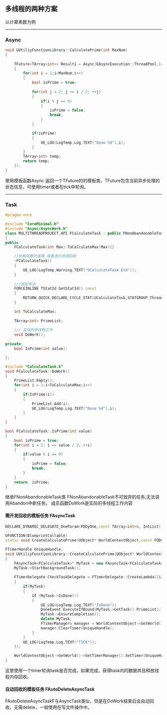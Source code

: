 
## 多线程的两种方案
以计算素数为例

---
### Async
``` C++
void UUtiliyFunctionLibrary::CalculatePrime(int MaxNum)
{
	
	TFuture<TArray<int>> Result1 = Async(EAsyncExecution::ThreadPool,[=]()
	{
		for(int i = 1;i<MaxNum;i++)
		{
			bool isPrime = true;
	
			for(int j = 2; j <= i / 2; ++j)
			{
				if(i % j == 0)
				{
					isPrime = false;
					break;
				}
			}

			if(isPrime)
			{
				UE_LOG(LogTemp,Log,TEXT("Donw %d"),i);
			}
		}
		TArray<int> temp;
		return temp;
	});
}
```
使用模板函数Async 返回一个TFuture的的模板类，TFuture包含当前异步处理的状态信息，可使用timer或者在tick中轮询。

---

### Task
``` C++
#pragma once

#include "CoreMinimal.h"
#include "Async/AsyncWork.h"
class MULTITHREADPROJECT_API FCalculateTask : public FNonAbandonableTask
{
public:
	FCalculateTask(int Max):ToCalculateMax(Max){}

    //析构函数可省略 或者进行资源回收
	~FCalculateTask()
	{
		UE_LOG(LogTemp,Warning,TEXT("UCalculateTask End"));
	}
	
    ///固定写法
	FORCEINLINE TStatId GetStatId() const
	{
		RETURN_QUICK_DECLARE_CYCLE_STAT(UCalculateTask,STATGROUP_ThreadPoolAsyncTasks);
	}

	int ToCalculateMax;
	
	TArray<int> PrimeList;
	
    /// 实际的多线程工作
	void DoWork();
	
private:
	bool IsPrime(int value);

};
```

``` C++
#include "CalculateTask.h"
void FCalculateTask::DoWork()
{
	PrimeList.Empty();
	for(int i = 1;i<ToCalculateMax;i++)
	{
		if(IsPrime(i))
		{
			PrimeList.Add(i);
			UE_LOG(LogTemp,Log,TEXT("Done %d"),i);
		}
	}
}

bool FCalculateTask::IsPrime(int value)
{
	bool isPrime = true;
	for(int i = 2; i <= value / 2; ++i)
	{
		if(value % i == 0)
		{
			isPrime = false;
			break;
		}
	}
	return  isPrime;
}
```
继承FNonAbandonableTask类 FNonAbandonableTask不可放弃的任务,无法调用Abandon中断任务。 
成员函数DoWork是实际的多线程工作内容



#### 需开发回收的模板任务 FAsyncTask
``` C++
DECLARE_DYNAMIC_DELEGATE_OneParam(FDDyOne,const TArray<int>&, IntList);
...
UFUNCTION(BlueprintCallable)
static void CreateCalculatePrime(UObject* WorldContextObject,const FDDyOne& DoneEvent,int MaxNum);
```

``` C++
FTimerHandle UniqueHandle;
void UUtiliyFunctionLibrary::CreateCalculatePrime(UObject* WorldContextObject,const FDDyOne& DoneEvent,int MaxNum)
{
	FAsyncTask<FCalculateTask>* MyTask = new FAsyncTask<FCalculateTask>(MaxNum);
	MyTask->StartBackgroundTask();
	
	FTimerDelegate CheckTaskDelegete = FTimerDelegate::CreateLambda([&,DoneEvent,MyTask,WorldContextObject]()
	{
		if(MyTask)
		{
			if (MyTask->IsDone())
            {
				UE_LOG(LogTemp,Log,TEXT("IsDone"))
            	DoneEvent.ExecuteIfBound(MyTask->GetTask().PrimeList);
				MyTask->EnsureCompletion();
				delete MyTask;
				FTimerManager& manager = WorldContextObject->GetWorld()->GetTimerManager();
				manager.ClearTimer(UniqueHandle);
            }
		}
		UE_LOG(LogTemp,Log,TEXT("TICK"));
	});

	WorldContextObject->GetWorld()->GetTimerManager().SetTimer(UniqueHandle,CheckTaskDelegete,1,true);
}
```

这里使用一个timer轮询task是否完成，如果完成，获得task内的数据并且释放线程内存回收。




#### 自动回收的模板任务 FAutoDeleteAsyncTask 
FAutoDeleteAsyncTaskF与AsyncTask类似，但是在DoWork结束后会自动回收，无需delete，一般使用在写文件操作中。



